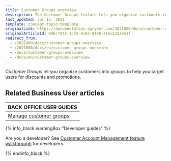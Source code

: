```yaml
---
title: Customer Groups overview
description: The Customer Groups feature lets you organize customers into groups to help you target users for discounts and promotions.
last_updated: Jul 15, 2021
template: concept-topic-template
originalLink: https://documentation.spryker.com/2021080/docs/customer-groups-overview
originalArticleId: 046cf042-1c53-4c82-8498-21ec52d2e51f
redirect_from:
  - /2021080/docs/customer-groups-overview
  - /2021080/docs/en/customer-groups-overview
  - /docs/customer-groups-overview
  - /docs/en/customer-groups-overview
---
```


*Customer Groups* let you organize customers into groups to help you target users for discounts and promotions.

## Related Business User articles

|BACK OFFICE USER GUIDES|
|---|
| [Manage customer groups](/docs/scos/user/back-office-user-guides/{{page.version}}/customer/manage-customer-groups.html)   |

{% info_block warningBox "Developer guides" %}

Are you a developer? See [Customer Account Management feature walkthrough](/docs/scos/dev/feature-walkthroughs/{{page.version}}/customer-account-management-feature-walkthrough/customer-account-management-feature-walkthrough.html) for developers.

{% endinfo_block %}
